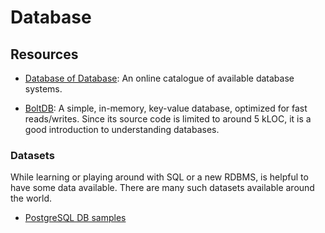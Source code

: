 Database
========


Resources
---------

 - [Database of Database](https://dbdb.io/):
   An online catalogue of available database systems.

 - [BoltDB](https://github.com/boltdb/bolt):
   A simple, in-memory, key-value database, optimized for fast reads/writes.
   Since its source code is limited to around 5 kLOC, it is a good introduction
   to understanding databases.


### Datasets ###

While learning or playing around with SQL or a new RDBMS, is helpful to have
some data available.  There are many such datasets available around the world.

 - [PostgreSQL DB samples](https://www.postgresql.org/ftp/projects/pgFoundry/dbsamples/)
